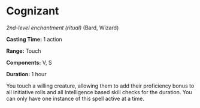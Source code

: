 # Cognizant
*2nd-level enchantment (ritual)* (Bard, Wizard)

**Casting Time:** 1 action

**Range:** Touch

**Components:** V, S

**Duration:** 1 hour

You touch a willing creature, allowing them to add their proficiency bonus to all initiative rolls and all Intelligence based skill checks for the duration. You can only have one instance of this spell active at a time.
